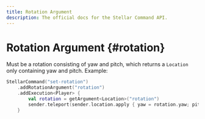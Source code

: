 ```yaml
---
title: Rotation Argument
description: The official docs for the Stellar Command API.
---
```


# Rotation Argument {#rotation}

Must be a rotation consisting of yaw and pitch, which returns a `Location` only containing yaw and pitch. Example:

```kotlin
StellarCommand("set-rotation")
    .addRotationArgument("rotation")
    .addExecution<Player> {
        val rotation = getArgument<Location>("rotation")
        sender.teleport(sender.location.apply { yaw = rotation.yaw; pitch = rotation.pitch })
    }
```